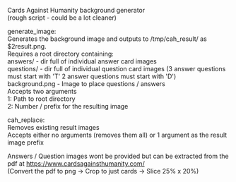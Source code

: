 Cards Against Humanity background generator  
(rough script - could be a lot cleaner)  
  
generate_image:  
	Generates the background image and outputs to /tmp/cah_result/ as $2result.png.  
	Requires a root directory containing:   
				answers/ - dir full of individual answer card images  
				questions/ - dir full of individual question card images (3 answer questions must start with 'T' 2 answer questions must start with 'D')  
				background.png - Image to place questions / answers  
	Accepts two arguments  
		1: Path to root directory  
		2: Number / prefix for the resulting image  
  
cah_replace:  
	Removes existing result images  
	Accepts either no arguments (removes them all) or 1 argument as the result image prefix  
	  
  
  
Answers / Question images wont be provided but can be extracted from the pdf at https://www.cardsagainsthumanity.com/  
(Convert the pdf to png -> Crop to just cards -> Slice 25% x 20%)  

